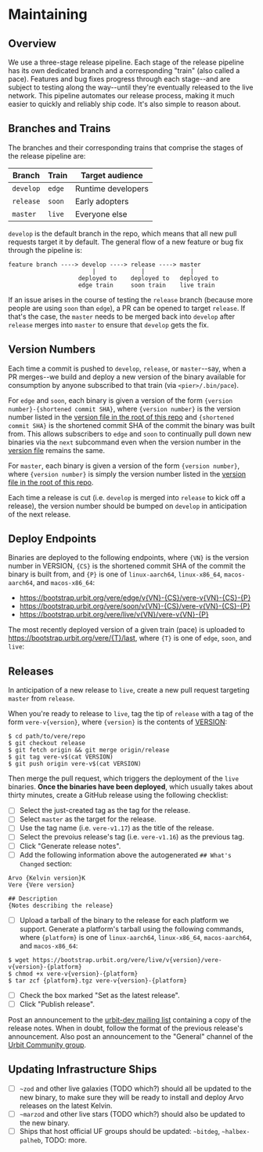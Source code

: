 # Maintaining

## Overview

We use a three-stage release pipeline. Each stage of the release pipeline has
its own dedicated branch and a corresponding "train" (also called a pace).
Features and bug fixes progress through each stage--and are subject to testing
along the way--until they're eventually released to the live network. This
pipeline automates our release process, making it much easier to quickly and
reliably ship code. It's also simple to reason about.

## Branches and Trains

The branches and their corresponding trains that comprise the stages of the
release pipeline are:

| Branch    | Train  | Target audience    |
|-----------|--------|--------------------|
| `develop` | `edge` | Runtime developers |
| `release` | `soon` | Early adopters     |
| `master`  | `live` | Everyone else      |

`develop` is the default branch in the repo, which means that all new pull
requests target it by default. The general flow of a new feature or bug fix
through the pipeline is:

```console
feature branch ----> develop ----> release ----> master
                        |             |             |
                    deployed to    deployed to   deployed to
                    edge train     soon train    live train
```

If an issue arises in the course of testing the `release` branch (because more
people are using `soon` than `edge`), a PR can be opened to target `release`.
If that's the case, the `master` needs to be merged back into `develop` after
`release` merges into `master` to ensure that `develop` gets the fix.

## Version Numbers

Each time a commit is pushed to `develop`, `release`, or `master`--say, when a
PR merges--we build and deploy a new version of the binary available for
consumption by anyone subscribed to that train (via `<pier>/.bin/pace`).

For `edge` and `soon`, each binary is given a version of the form
`{version number}-{shortened commit SHA}`, where `{version number}` is the
version number listed in the [version file in the root of this repo][version]
and `{shortened commit SHA}` is the shortened commit SHA of the commit the
binary was built from. This allows subscribers to `edge` and `soon` to
continually pull down new binaries via the `next` subcommand even when the
version number in the [version file][version] remains the same.

For `master`, each binary is given a version of the form `{version number}`,
where `{version number}` is simply the version number listed in the
[version file in the root of this repo][version].

Each time a release is cut (i.e. `develop` is merged into `release` to kick off
a release), the version number should be bumped on `develop` in anticipation of
the next release.

## Deploy Endpoints

Binaries are deployed to the following endpoints, where `{VN}` is the version
number in VERSION, `{CS}` is the shortened commit SHA of the commit the binary
is built from, and `{P}` is one of `linux-aarch64`, `linux-x86_64`,
`macos-aarch64`, and `macos-x86_64`:

- https://bootstrap.urbit.org/vere/edge/v{VN}-{CS}/vere-v{VN}-{CS}-{P}
- https://bootstrap.urbit.org/vere/soon/v{VN}-{CS}/vere-v{VN}-{CS}-{P}
- https://bootstrap.urbit.org/vere/live/v{VN}/vere-v{VN}-{P}

The most recently deployed version of a given train (pace) is uploaded to
https://bootstrap.urbit.org/vere/{T}/last, where `{T}` is one of `edge`, `soon`,
and `live`:

## Releases

In anticipation of a new release to `live`, create a new pull request
targeting `master` from `release`.

When you're ready to release to `live`, tag the tip of `release` with a tag of
the form `vere-v{version}`, where `{version}` is the contents of
[VERSION][version]:
```console
$ cd path/to/vere/repo
$ git checkout release
$ git fetch origin && git merge origin/release
$ git tag vere-v$(cat VERSION)
$ git push origin vere-v$(cat VERSION)
```

Then merge the pull request, which triggers the deployment of the `live`
binaries. **Once the binaries have been deployed**, which usually takes about
thirty minutes, create a GitHub release using the following checklist:

- [ ] Select the just-created tag as the tag for the release.
- [ ] Select `master` as the target for the release.
- [ ] Use the tag name (i.e. `vere-v1.17`) as the title of the release.
- [ ] Select the prevoius release's tag (i.e. `vere-v1.16`) as the previous tag.
- [ ] Click "Generate release notes".
- [ ] Add the following information above the autogenerated `## What's Changed`
      section:
```text
Arvo {Kelvin version}K
Vere {Vere version}

## Description
{Notes describing the release}
```
- [ ] Upload a tarball of the binary to the release for each platform we
      support. Generate a platform's tarball using the following commands, where
      `{platform}` is one of `linux-aarch64`, `linux-x86_64`, `macos-aarch64`,
      and `macos-x86_64`:
```console
$ wget https://bootstrap.urbit.org/vere/live/v{version}/vere-v{version}-{platform}
$ chmod +x vere-v{version}-{platform}
$ tar zcf {platform}.tgz vere-v{version}-{platform}
```
- [ ] Check the box marked "Set as the latest release".
- [ ] Click "Publish release".

Post an announcement to the [urbit-dev mailing
list][urbit-dev] containing a copy of the release notes. When in doubt, follow
the format of the previous release's announcement. Also post an announcement to
the "General" channel of the [Urbit Community group][urbit-community].

[urbit-community]: https://urbit.org/groups/~bitbet-bolbel/urbit-community
[urbit-dev]: https://groups.google.com/a/urbit.org/g/dev
[version]: https://github.com/urbit/vere/tree/develop/VERSION

## Updating Infrastructure Ships

- [ ] `~zod` and other live galaxies (TODO which?) should all be updated to the new binary, to make sure they will be ready to install and deploy Arvo releases on the latest Kelvin.
- [ ] `~marzod` and other live stars (TODO which?) should also be updated to the new binary.
- [ ] Ships that host official UF groups should be updated: `~bitdeg`, `~halbex-palheb`, TODO: more.
